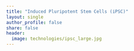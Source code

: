 ```yaml
---
title: "Induced Pluripotent Stem Cells (iPSC)"
layout: single
author_profile: false
share: false
header:
  image: technologies/ipsc_large.jpg
---
```

